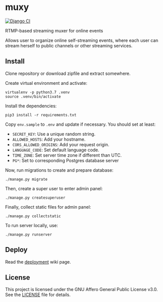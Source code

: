 # muxy

[![Django CI](https://github.com/munshkr/muxy/actions/workflows/django.yml/badge.svg)](https://github.com/munshkr/muxy/actions/workflows/django.yml)

RTMP-based streaming muxer for online events

Allows user to organize online self-streaming events, where each user can
stream herself to public channels or other streaming services.

## Install

Clone repository or download zipfile and extract somewhere.

Create virtual environment and activate:

```
virtualenv -p python3.7 .venv
source .venv/bin/activate
```

Install the dependencies:

```
pip3 install -r requirements.txt
```

Copy `env.sample` to `.env` and update if necessary. You should set at least:

- `SECRET_KEY`: Use a unique random string.
- `ALLOWED_HOSTS`: Add your hostname.
- `CORS_ALLOWED_ORIGINS`: Add your request origin.
- `LANGUAGE_CODE`: Set default language code.
- `TIME_ZONE`: Set server time zone if different than UTC.
- `PG*`: Set to corresponding Postgres database server

Now, run migrations to create and prepare database:

```
./manage.py migrate
```

Then, create a super user to enter admin panel:

```
./manage.py createsuperuser
```

Finally, collect static files for admin panel:

```
./manage.py collectstatic
```

To run server locally, use:

```
./manage.py runserver
```


## Deploy

Read the [deployment](https://github.com/munshkr/muxy/wiki/Deploy) wiki page.

## License

This project is licensed under the GNU Affero General Public License v3.0.
See the [LICENSE](LICENSE) file for details.

